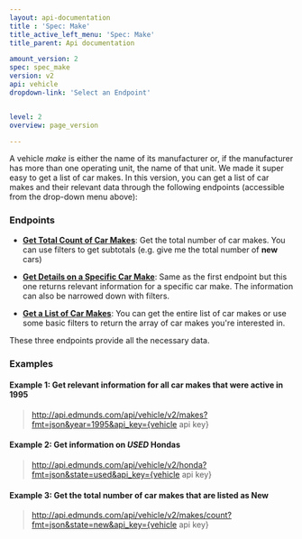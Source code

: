 ```yaml
---
layout: api-documentation
title : 'Spec: Make'
title_active_left_menu: 'Spec: Make'
title_parent: Api documentation

amount_version: 2
spec: spec_make
version: v2
api: vehicle
dropdown-link: 'Select an Endpoint'


level: 2
overview: page_version

---
```


<div class="info-message">

A vehicle <i>make</i> is either the name of its manufacturer or, if the manufacturer has more than one operating unit, the name of that unit. We made it super easy to get a list of car makes. In this version, you can get a list of car makes and their relevant data through the following endpoints (accessible from the drop-down menu above):

</div>

### Endpoints

* [**Get Total Count of Car Makes**](/api-documentation/vehicle/spec_make/v2/03_makes_count/api-description.html): Get the total number of car makes. You can use filters to get subtotals (e.g. give me the total number of __new__ cars)

* [**Get Details on a Specific Car Make**](/api-documentation/vehicle/spec_make/v2/02_make_details/api-description.html): Same as the first endpoint but this one returns relevant information for a specific car make. The information can also be narrowed down with filters.

* [**Get a List of Car Makes**](/api-documentation/vehicle/spec_make/v2/01_list_of_makes/api-description.html): You can get the entire list of car makes or use some basic filters to return the array of car makes you're interested in.

These three endpoints provide all the necessary data.

### Examples

#### Example 1: Get relevant information for all car makes that were active in 1995

> http://api.edmunds.com/api/vehicle/v2/makes?fmt=json&year=1995&api_key={vehicle api key}

#### Example 2: Get information on _USED_ Hondas

> http://api.edmunds.com/api/vehicle/v2/honda?fmt=json&state=used&api_key={vehicle api key}

#### Example 3: Get the total number of car makes that are listed as __New__

> http://api.edmunds.com/api/vehicle/v2/makes/count?fmt=json&state=new&api_key={vehicle api key}

